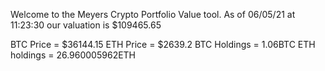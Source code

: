 Welcome to the Meyers Crypto Portfolio Value tool. 
As of 06/05/21 at 11:23:30 our valuation is $109465.65 

BTC Price = $36144.15
 ETH Price = $2639.2
BTC Holdings = 1.06BTC
 ETH holdings = 26.960005962ETH 
